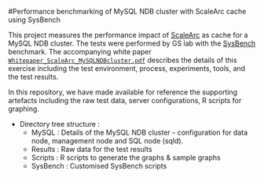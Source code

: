 #Performance benchmarking of MySQL NDB cluster with ScaleArc cache using SysBench

This project measures the performance impact of [ScaleArc](http://www.scalearc.com/) as cache for a MySQL NDB cluster. The tests were performed by GS lab with the [SysBench](https://wiki.mikejung.biz/Sysbench#Sysbench_0.5_OLTP_Read_Only_Test) benchmark. The accompanying white paper [``Whitepaper_ScaleArc_MySQLNDBcluster.pdf``](./Whitepaper_ScaleArc_MySQLNDBcluster.pdf) describes the details of this exercise including the test environment, process, experiments, tools, and the test results.

In this repository, we have made available for reference the supporting artefacts including the raw test data, server configurations, R scripts for graphing.

* Directory tree structure :
    - MySQL : Details of the MySQL NDB cluster - configuration for data node, management node and SQL node (sqld).
    - Results : Raw data for the test results
    - Scripts : R scripts to generate the graphs & sample graphs 
    - SysBench : Customised SysBench scripts 





    
    
    
  
